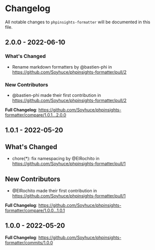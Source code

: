 # Changelog

All notable changes to `phpinsights-formatter` will be documented in this file.

## 2.0.0 - 2022-06-10

### What's Changed

- Rename markdown formatters by @bastien-phi in https://github.com/Soyhuce/phpinsights-formatter/pull/2

### New Contributors

- @bastien-phi made their first contribution in https://github.com/Soyhuce/phpinsights-formatter/pull/2

**Full Changelog**: https://github.com/Soyhuce/phpinsights-formatter/compare/1.0.1...2.0.0

## 1.0.1 - 2022-05-20

## What's Changed

- chore(*): fix namespacing by @ElRochito in https://github.com/Soyhuce/phpinsights-formatter/pull/1

## New Contributors

- @ElRochito made their first contribution in https://github.com/Soyhuce/phpinsights-formatter/pull/1

**Full Changelog**: https://github.com/Soyhuce/phpinsights-formatter/compare/1.0.0...1.0.1

## 1.0.0 - 2022-05-20

**Full Changelog**: https://github.com/Soyhuce/phpinsights-formatter/commits/1.0.0
